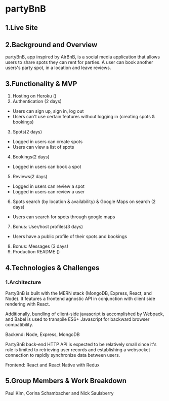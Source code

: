 # partyBnB

## 1.Live Site

## 2.Background and Overview
partyBnB, app inspired by AirBnB, is a social media application that allows users to share spots they can rent for parties. A user can book another users's party spot, in a location and leave reviews.

## 3.Functionality & MVP
1. Hosting on Heroku ()
2. Authentication (2 days)
* Users can sign up, sign in, log out
* Users can't use certain features without logging in (creating spots & bookings)
3. Spots(2 days)
* Logged in users can create spots
* Users can view a list of spots
4. Bookings(2 days)
* Logged in users can book a spot
5. Reviews(2 days)
* Logged in users can review a spot
* Logged in users can review a user
6. Spots search (by location & availability) & Google Maps on search (2 days)
* Users can search for spots through google maps
7. Bonus: User/host profiles(3 days)
* Users have a public profile of their spots and bookings
8. Bonus: Messages (3 days)
9. Production README ()

## 4.Technologies & Challenges

### 1.Architecture
PartyBnB is built with the MERN stack (MongoDB, Express, React, and Node). 
It features a frontend agnostic API in conjunction with client side rendering with React.

Additionally, bundling of client-side javascript is accomplished by Webpack, and Babel is used to transpile ES6+ Javascript for backward browser compatibility.

Backend: Node, Express, MongoDB

PartyBnB back-end HTTP API is expected to be relatively small since it's role is limited to retrieving user records and establishing a websocket connection to rapidly synchronize data between users.

Frontend: React and React Native with Redux

## 5.Group Members & Work Breakdown
Paul Kim, Corina Schambacher and Nick Saulsberry
